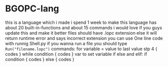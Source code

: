 ﻿# BGOPC-lang

this is a language which i made
i spend 1 week to make
this language has about 20 built-in-functions and about 15 commands
i would love if you guys update this and make it better
files should have .lopc extension
else it will return runtime error and says incorrect extension
you can use One line code with runnig Shell.py
if you wanna run a file you should type
``Run("filename.lopc")``
commands:
for variable = value to last value stp 4 {
  codes
}
while condition {
   codes
}
var to set variable
if else and elif:
if condition {
  codes
} 
else {
  codes
} 
